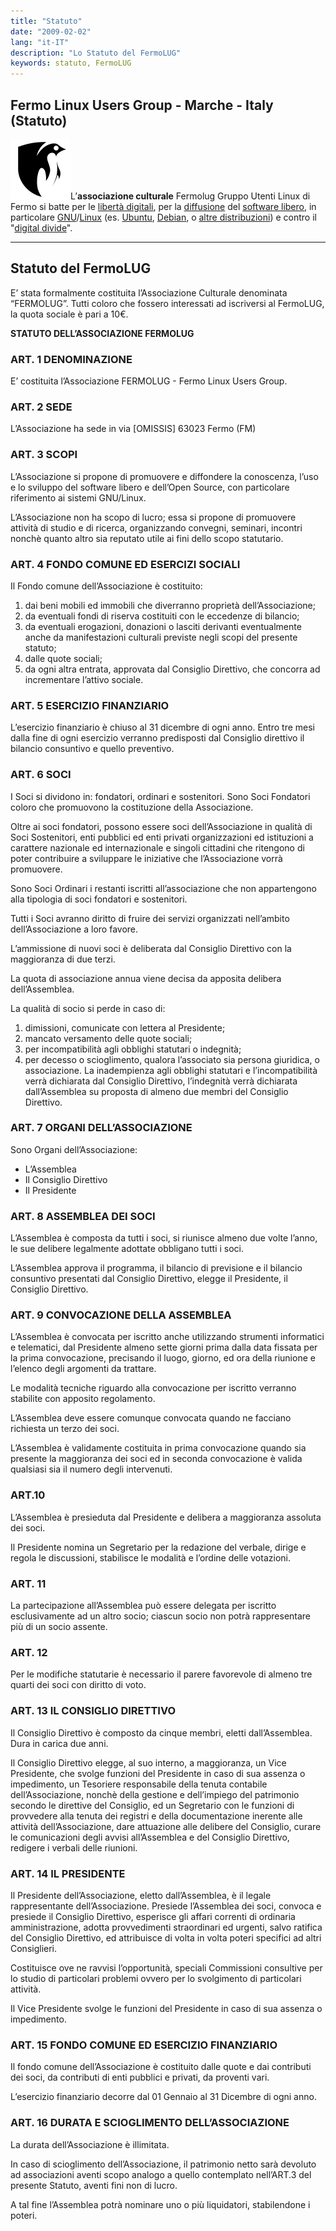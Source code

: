 ```yaml
---
title: "Statuto"
date: "2009-02-02"
lang: "it-IT"
description: "Lo Statuto del FermoLUG"
keywords: statuto, FermoLUG
---
```


## Fermo Linux Users Group - Marche - Italy (Statuto)

![logo](img/logo_fmlug.svg "logo")L’**associazione culturale** Fermolug Gruppo Utenti Linux di Fermo si batte per le [libertà digitali](http://www.creativecommons.it/ "Creative Commons, un copyright  flessibile per opere creative"), per la [diffusione](http://www.osswin.sf.net/ "Software libero per MS Windows") del [software libero](http://it.wikipedia.org/wiki/Software_libero), in particolare [GNU](http://www.gnu.org/gnu/linux-and-gnu.it.html)/[Linux](http://it.wikipedia.org/wiki/Linux) (es. [Ubuntu](http://www.ubuntu-it.org/Ottenere_Ubuntu.shtml), [Debian](http://www.debian.org/), o [altre distribuzioni](http://distrowatch.com/dwres.php?resource=major)) e contro il "[digital divide](http://it.wikipedia.org/wiki/Digital_divide)".


<!--[**Inserisciti nella Mailing List**](http://www.linuxfm.org/home/?page_id=379): E’ un sistema facile e veloce per entrare direttamente in contatto con i membri del LUG! (scrivi a fermolugml-subscribe@linuxfm.org senza oggetto e testo).-->

<!--Entra nel canale [#FermoLUG](http://webchat.azzurra.org/irc.cgi?chan=%23fermolug) su irc.azzurra.org: Usa il tuo [client IRC](http://xchat.org/) preferito!-->

---

## Statuto del FermoLUG

E’ stata formalmente costituita l’Associazione Culturale denominata “FERMOLUG”.
Tutti coloro che fossero interessati ad iscriversi al FermoLUG, la quota sociale è pari a 10€.

**STATUTO DELL’ASSOCIAZIONE FERMOLUG**

### ART. 1 DENOMINAZIONE

E’ costituita l’Associazione FERMOLUG - Fermo Linux Users Group.

### ART. 2 SEDE

L’Associazione ha sede in via \[OMISSIS\] 63023 Fermo (FM)

### ART. 3 SCOPI

L’Associazione si propone di promuovere e diffondere la conoscenza, l’uso e lo sviluppo del software libero e dell’Open Source, con particolare riferimento ai sistemi GNU/Linux.

L’Associazione non ha scopo di lucro; essa si propone di promuovere attività di studio e di ricerca, organizzando convegni, seminari, incontri nonchè quanto altro sia reputato utile ai fini dello scopo statutario.

### ART. 4 FONDO COMUNE ED ESERCIZI SOCIALI

Il Fondo comune dell’Associazione è costituito:
1. dai beni mobili ed immobili che diverranno proprietà dell’Associazione;
2. da eventuali fondi di riserva costituiti con le eccedenze di bilancio;
3. da eventuali erogazioni, donazioni o lasciti derivanti eventualmente anche da manifestazioni culturali previste negli scopi del presente statuto;
4. dalle quote sociali;
5. da ogni altra entrata, approvata dal Consiglio Direttivo, che concorra ad incrementare l’attivo sociale.

### ART. 5 ESERCIZIO FINANZIARIO

L’esercizio finanziario è chiuso al 31 dicembre di ogni anno. Entro tre mesi dalla fine di ogni esercizio verranno predisposti dal Consiglio direttivo il bilancio consuntivo e quello preventivo.

### ART. 6 SOCI

I Soci si dividono in: fondatori, ordinari e sostenitori. Sono Soci Fondatori coloro che promuovono la costituzione della Associazione.

Oltre ai soci fondatori, possono essere soci dell’Associazione in qualità di Soci Sostenitori, enti pubblici ed enti privati organizzazioni ed istituzioni a carattere nazionale ed internazionale e singoli cittadini che ritengono di poter contribuire a sviluppare le iniziative che l’Associazione vorrà promuovere.

Sono Soci Ordinari i restanti iscritti all’associazione che non appartengono alla tipologia di soci fondatori e sostenitori.

Tutti i Soci avranno diritto di fruire dei servizi organizzati nell’ambito dell’Associazione a loro favore.

L’ammissione di nuovi soci è deliberata dal Consiglio Direttivo con la maggioranza di due terzi.

La quota di associazione annua viene decisa da apposita delibera dell’Assemblea.

La qualità di socio si perde in caso di:
1. dimissioni, comunicate con lettera al Presidente;
2. mancato versamento delle quote sociali;
3. per incompatibilità agli obblighi statutari o indegnità;
4. per decesso o scioglimento, qualora l’associato sia persona giuridica, o associazione. La inadempienza agli obblighi statutari e l’incompatibilità verrà dichiarata dal Consiglio Direttivo, l’indegnità verrà dichiarata dall’Assemblea su proposta di almeno due membri del Consiglio Direttivo.

### ART. 7 ORGANI DELL’ASSOCIAZIONE

Sono Organi dell’Associazione:
- L’Assemblea
- Il Consiglio Direttivo
- Il Presidente

### ART. 8 ASSEMBLEA DEI SOCI

L’Assemblea è composta da tutti i soci, si riunisce almeno due volte l’anno, le sue delibere legalmente adottate obbligano tutti i soci.

L’Assemblea approva il programma, il bilancio di previsione e il bilancio consuntivo presentati dal Consiglio Direttivo, elegge il Presidente, il Consiglio Direttivo.

### ART. 9 CONVOCAZIONE DELLA ASSEMBLEA

L’Assemblea è convocata per iscritto anche utilizzando strumenti informatici e telematici, dal Presidente almeno sette giorni prima dalla data fissata per la prima convocazione, precisando il luogo, giorno, ed ora della riunione e l’elenco degli argomenti da trattare.

Le modalità tecniche riguardo alla convocazione per iscritto verranno stabilite con apposito regolamento.

L’Assemblea deve essere comunque convocata quando ne facciano richiesta un terzo dei soci.

L’Assemblea è validamente costituita in prima convocazione quando sia presente la maggioranza dei soci ed in seconda convocazione è valida qualsiasi sia il numero degli intervenuti.

### ART.10

L’Assemblea è presieduta dal Presidente e delibera a maggioranza assoluta dei soci.

Il Presidente nomina un Segretario per la redazione del verbale, dirige e regola le discussioni, stabilisce le modalità e l’ordine delle votazioni.

### ART. 11

La partecipazione all’Assemblea può essere delegata per iscritto esclusivamente ad un altro socio; ciascun socio non potrà rappresentare più di un socio assente.

### ART. 12

Per le modifiche statutarie è necessario il parere favorevole di almeno tre quarti dei soci con diritto di voto.

### ART. 13 IL CONSIGLIO DIRETTIVO

Il Consiglio Direttivo è composto da cinque membri, eletti dall’Assemblea. Dura in carica due anni.

Il Consiglio Direttivo elegge, al suo interno, a maggioranza, un Vice Presidente, che svolge funzioni del Presidente in caso di sua assenza o impedimento, un Tesoriere responsabile della tenuta contabile dell’Associazione, nonchè della gestione e dell’impiego del patrimonio secondo le direttive del Consiglio, ed un Segretario con le funzioni di provvedere alla tenuta dei registri e della documentazione inerente alle attività dell’Associazione, dare attuazione alle delibere del Consiglio, curare le comunicazioni degli avvisi all’Assemblea e del Consiglio Direttivo, redigere i verbali delle riunioni.

### ART. 14 IL PRESIDENTE

Il Presidente dell’Associazione, eletto dall’Assemblea, è il legale rappresentante dell’Associazione. Presiede l’Assemblea dei soci, convoca e presiede il Consiglio Direttivo, esperisce gli affari correnti di ordinaria amministrazione, adotta provvedimenti straordinari ed urgenti, salvo ratifica del Consiglio Direttivo, ed attribuisce di volta in volta poteri specifici ad altri Consiglieri. 

Costituisce ove ne ravvisi l’opportunità, speciali Commissioni consultive per lo studio di particolari problemi ovvero per lo svolgimento di particolari attività.

Il Vice Presidente svolge le funzioni del Presidente in caso di sua assenza o impedimento.

### ART. 15 FONDO COMUNE ED ESERCIZIO FINANZIARIO

Il fondo comune dell’Associazione è costituito dalle quote e dai contributi dei soci, da contributi di enti pubblici e privati, da proventi vari.

L’esercizio finanziario decorre dal 01 Gennaio al 31 Dicembre di ogni anno.

### ART. 16 DURATA E SCIOGLIMENTO DELL’ASSOCIAZIONE

La durata dell’Associazione è illimitata.

In caso di scioglimento dell’Associazione, il patrimonio netto sarà devoluto ad associazioni aventi scopo analogo a quello contemplato nell’ART.3 del presente Statuto, aventi fini non di lucro.

A tal fine l’Assemblea potrà nominare uno o più liquidatori, stabilendone i poteri.
